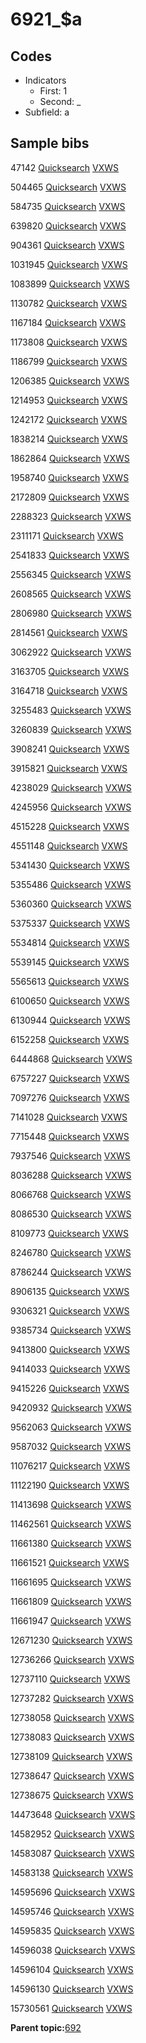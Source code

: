 # 6921\_$a

## Codes

-   Indicators
    -   First: 1
    -   Second: \_
-   Subfield: a

## Sample bibs

47142 [Quicksearch](https://search.library.yale.edu/catalog/47142) [VXWS](http://prodorbis.library.yale.edu:7014/vxws/GetHoldingsService?bibId=47142)

504465 [Quicksearch](https://search.library.yale.edu/catalog/504465) [VXWS](http://prodorbis.library.yale.edu:7014/vxws/GetHoldingsService?bibId=504465)

584735 [Quicksearch](https://search.library.yale.edu/catalog/584735) [VXWS](http://prodorbis.library.yale.edu:7014/vxws/GetHoldingsService?bibId=584735)

639820 [Quicksearch](https://search.library.yale.edu/catalog/639820) [VXWS](http://prodorbis.library.yale.edu:7014/vxws/GetHoldingsService?bibId=639820)

904361 [Quicksearch](https://search.library.yale.edu/catalog/904361) [VXWS](http://prodorbis.library.yale.edu:7014/vxws/GetHoldingsService?bibId=904361)

1031945 [Quicksearch](https://search.library.yale.edu/catalog/1031945) [VXWS](http://prodorbis.library.yale.edu:7014/vxws/GetHoldingsService?bibId=1031945)

1083899 [Quicksearch](https://search.library.yale.edu/catalog/1083899) [VXWS](http://prodorbis.library.yale.edu:7014/vxws/GetHoldingsService?bibId=1083899)

1130782 [Quicksearch](https://search.library.yale.edu/catalog/1130782) [VXWS](http://prodorbis.library.yale.edu:7014/vxws/GetHoldingsService?bibId=1130782)

1167184 [Quicksearch](https://search.library.yale.edu/catalog/1167184) [VXWS](http://prodorbis.library.yale.edu:7014/vxws/GetHoldingsService?bibId=1167184)

1173808 [Quicksearch](https://search.library.yale.edu/catalog/1173808) [VXWS](http://prodorbis.library.yale.edu:7014/vxws/GetHoldingsService?bibId=1173808)

1186799 [Quicksearch](https://search.library.yale.edu/catalog/1186799) [VXWS](http://prodorbis.library.yale.edu:7014/vxws/GetHoldingsService?bibId=1186799)

1206385 [Quicksearch](https://search.library.yale.edu/catalog/1206385) [VXWS](http://prodorbis.library.yale.edu:7014/vxws/GetHoldingsService?bibId=1206385)

1214953 [Quicksearch](https://search.library.yale.edu/catalog/1214953) [VXWS](http://prodorbis.library.yale.edu:7014/vxws/GetHoldingsService?bibId=1214953)

1242172 [Quicksearch](https://search.library.yale.edu/catalog/1242172) [VXWS](http://prodorbis.library.yale.edu:7014/vxws/GetHoldingsService?bibId=1242172)

1838214 [Quicksearch](https://search.library.yale.edu/catalog/1838214) [VXWS](http://prodorbis.library.yale.edu:7014/vxws/GetHoldingsService?bibId=1838214)

1862864 [Quicksearch](https://search.library.yale.edu/catalog/1862864) [VXWS](http://prodorbis.library.yale.edu:7014/vxws/GetHoldingsService?bibId=1862864)

1958740 [Quicksearch](https://search.library.yale.edu/catalog/1958740) [VXWS](http://prodorbis.library.yale.edu:7014/vxws/GetHoldingsService?bibId=1958740)

2172809 [Quicksearch](https://search.library.yale.edu/catalog/2172809) [VXWS](http://prodorbis.library.yale.edu:7014/vxws/GetHoldingsService?bibId=2172809)

2288323 [Quicksearch](https://search.library.yale.edu/catalog/2288323) [VXWS](http://prodorbis.library.yale.edu:7014/vxws/GetHoldingsService?bibId=2288323)

2311171 [Quicksearch](https://search.library.yale.edu/catalog/2311171) [VXWS](http://prodorbis.library.yale.edu:7014/vxws/GetHoldingsService?bibId=2311171)

2541833 [Quicksearch](https://search.library.yale.edu/catalog/2541833) [VXWS](http://prodorbis.library.yale.edu:7014/vxws/GetHoldingsService?bibId=2541833)

2556345 [Quicksearch](https://search.library.yale.edu/catalog/2556345) [VXWS](http://prodorbis.library.yale.edu:7014/vxws/GetHoldingsService?bibId=2556345)

2608565 [Quicksearch](https://search.library.yale.edu/catalog/2608565) [VXWS](http://prodorbis.library.yale.edu:7014/vxws/GetHoldingsService?bibId=2608565)

2806980 [Quicksearch](https://search.library.yale.edu/catalog/2806980) [VXWS](http://prodorbis.library.yale.edu:7014/vxws/GetHoldingsService?bibId=2806980)

2814561 [Quicksearch](https://search.library.yale.edu/catalog/2814561) [VXWS](http://prodorbis.library.yale.edu:7014/vxws/GetHoldingsService?bibId=2814561)

3062922 [Quicksearch](https://search.library.yale.edu/catalog/3062922) [VXWS](http://prodorbis.library.yale.edu:7014/vxws/GetHoldingsService?bibId=3062922)

3163705 [Quicksearch](https://search.library.yale.edu/catalog/3163705) [VXWS](http://prodorbis.library.yale.edu:7014/vxws/GetHoldingsService?bibId=3163705)

3164718 [Quicksearch](https://search.library.yale.edu/catalog/3164718) [VXWS](http://prodorbis.library.yale.edu:7014/vxws/GetHoldingsService?bibId=3164718)

3255483 [Quicksearch](https://search.library.yale.edu/catalog/3255483) [VXWS](http://prodorbis.library.yale.edu:7014/vxws/GetHoldingsService?bibId=3255483)

3260839 [Quicksearch](https://search.library.yale.edu/catalog/3260839) [VXWS](http://prodorbis.library.yale.edu:7014/vxws/GetHoldingsService?bibId=3260839)

3908241 [Quicksearch](https://search.library.yale.edu/catalog/3908241) [VXWS](http://prodorbis.library.yale.edu:7014/vxws/GetHoldingsService?bibId=3908241)

3915821 [Quicksearch](https://search.library.yale.edu/catalog/3915821) [VXWS](http://prodorbis.library.yale.edu:7014/vxws/GetHoldingsService?bibId=3915821)

4238029 [Quicksearch](https://search.library.yale.edu/catalog/4238029) [VXWS](http://prodorbis.library.yale.edu:7014/vxws/GetHoldingsService?bibId=4238029)

4245956 [Quicksearch](https://search.library.yale.edu/catalog/4245956) [VXWS](http://prodorbis.library.yale.edu:7014/vxws/GetHoldingsService?bibId=4245956)

4515228 [Quicksearch](https://search.library.yale.edu/catalog/4515228) [VXWS](http://prodorbis.library.yale.edu:7014/vxws/GetHoldingsService?bibId=4515228)

4551148 [Quicksearch](https://search.library.yale.edu/catalog/4551148) [VXWS](http://prodorbis.library.yale.edu:7014/vxws/GetHoldingsService?bibId=4551148)

5341430 [Quicksearch](https://search.library.yale.edu/catalog/5341430) [VXWS](http://prodorbis.library.yale.edu:7014/vxws/GetHoldingsService?bibId=5341430)

5355486 [Quicksearch](https://search.library.yale.edu/catalog/5355486) [VXWS](http://prodorbis.library.yale.edu:7014/vxws/GetHoldingsService?bibId=5355486)

5360360 [Quicksearch](https://search.library.yale.edu/catalog/5360360) [VXWS](http://prodorbis.library.yale.edu:7014/vxws/GetHoldingsService?bibId=5360360)

5375337 [Quicksearch](https://search.library.yale.edu/catalog/5375337) [VXWS](http://prodorbis.library.yale.edu:7014/vxws/GetHoldingsService?bibId=5375337)

5534814 [Quicksearch](https://search.library.yale.edu/catalog/5534814) [VXWS](http://prodorbis.library.yale.edu:7014/vxws/GetHoldingsService?bibId=5534814)

5539145 [Quicksearch](https://search.library.yale.edu/catalog/5539145) [VXWS](http://prodorbis.library.yale.edu:7014/vxws/GetHoldingsService?bibId=5539145)

5565613 [Quicksearch](https://search.library.yale.edu/catalog/5565613) [VXWS](http://prodorbis.library.yale.edu:7014/vxws/GetHoldingsService?bibId=5565613)

6100650 [Quicksearch](https://search.library.yale.edu/catalog/6100650) [VXWS](http://prodorbis.library.yale.edu:7014/vxws/GetHoldingsService?bibId=6100650)

6130944 [Quicksearch](https://search.library.yale.edu/catalog/6130944) [VXWS](http://prodorbis.library.yale.edu:7014/vxws/GetHoldingsService?bibId=6130944)

6152258 [Quicksearch](https://search.library.yale.edu/catalog/6152258) [VXWS](http://prodorbis.library.yale.edu:7014/vxws/GetHoldingsService?bibId=6152258)

6444868 [Quicksearch](https://search.library.yale.edu/catalog/6444868) [VXWS](http://prodorbis.library.yale.edu:7014/vxws/GetHoldingsService?bibId=6444868)

6757227 [Quicksearch](https://search.library.yale.edu/catalog/6757227) [VXWS](http://prodorbis.library.yale.edu:7014/vxws/GetHoldingsService?bibId=6757227)

7097276 [Quicksearch](https://search.library.yale.edu/catalog/7097276) [VXWS](http://prodorbis.library.yale.edu:7014/vxws/GetHoldingsService?bibId=7097276)

7141028 [Quicksearch](https://search.library.yale.edu/catalog/7141028) [VXWS](http://prodorbis.library.yale.edu:7014/vxws/GetHoldingsService?bibId=7141028)

7715448 [Quicksearch](https://search.library.yale.edu/catalog/7715448) [VXWS](http://prodorbis.library.yale.edu:7014/vxws/GetHoldingsService?bibId=7715448)

7937546 [Quicksearch](https://search.library.yale.edu/catalog/7937546) [VXWS](http://prodorbis.library.yale.edu:7014/vxws/GetHoldingsService?bibId=7937546)

8036288 [Quicksearch](https://search.library.yale.edu/catalog/8036288) [VXWS](http://prodorbis.library.yale.edu:7014/vxws/GetHoldingsService?bibId=8036288)

8066768 [Quicksearch](https://search.library.yale.edu/catalog/8066768) [VXWS](http://prodorbis.library.yale.edu:7014/vxws/GetHoldingsService?bibId=8066768)

8086530 [Quicksearch](https://search.library.yale.edu/catalog/8086530) [VXWS](http://prodorbis.library.yale.edu:7014/vxws/GetHoldingsService?bibId=8086530)

8109773 [Quicksearch](https://search.library.yale.edu/catalog/8109773) [VXWS](http://prodorbis.library.yale.edu:7014/vxws/GetHoldingsService?bibId=8109773)

8246780 [Quicksearch](https://search.library.yale.edu/catalog/8246780) [VXWS](http://prodorbis.library.yale.edu:7014/vxws/GetHoldingsService?bibId=8246780)

8786244 [Quicksearch](https://search.library.yale.edu/catalog/8786244) [VXWS](http://prodorbis.library.yale.edu:7014/vxws/GetHoldingsService?bibId=8786244)

8906135 [Quicksearch](https://search.library.yale.edu/catalog/8906135) [VXWS](http://prodorbis.library.yale.edu:7014/vxws/GetHoldingsService?bibId=8906135)

9306321 [Quicksearch](https://search.library.yale.edu/catalog/9306321) [VXWS](http://prodorbis.library.yale.edu:7014/vxws/GetHoldingsService?bibId=9306321)

9385734 [Quicksearch](https://search.library.yale.edu/catalog/9385734) [VXWS](http://prodorbis.library.yale.edu:7014/vxws/GetHoldingsService?bibId=9385734)

9413800 [Quicksearch](https://search.library.yale.edu/catalog/9413800) [VXWS](http://prodorbis.library.yale.edu:7014/vxws/GetHoldingsService?bibId=9413800)

9414033 [Quicksearch](https://search.library.yale.edu/catalog/9414033) [VXWS](http://prodorbis.library.yale.edu:7014/vxws/GetHoldingsService?bibId=9414033)

9415226 [Quicksearch](https://search.library.yale.edu/catalog/9415226) [VXWS](http://prodorbis.library.yale.edu:7014/vxws/GetHoldingsService?bibId=9415226)

9420932 [Quicksearch](https://search.library.yale.edu/catalog/9420932) [VXWS](http://prodorbis.library.yale.edu:7014/vxws/GetHoldingsService?bibId=9420932)

9562063 [Quicksearch](https://search.library.yale.edu/catalog/9562063) [VXWS](http://prodorbis.library.yale.edu:7014/vxws/GetHoldingsService?bibId=9562063)

9587032 [Quicksearch](https://search.library.yale.edu/catalog/9587032) [VXWS](http://prodorbis.library.yale.edu:7014/vxws/GetHoldingsService?bibId=9587032)

11076217 [Quicksearch](https://search.library.yale.edu/catalog/11076217) [VXWS](http://prodorbis.library.yale.edu:7014/vxws/GetHoldingsService?bibId=11076217)

11122190 [Quicksearch](https://search.library.yale.edu/catalog/11122190) [VXWS](http://prodorbis.library.yale.edu:7014/vxws/GetHoldingsService?bibId=11122190)

11413698 [Quicksearch](https://search.library.yale.edu/catalog/11413698) [VXWS](http://prodorbis.library.yale.edu:7014/vxws/GetHoldingsService?bibId=11413698)

11462561 [Quicksearch](https://search.library.yale.edu/catalog/11462561) [VXWS](http://prodorbis.library.yale.edu:7014/vxws/GetHoldingsService?bibId=11462561)

11661380 [Quicksearch](https://search.library.yale.edu/catalog/11661380) [VXWS](http://prodorbis.library.yale.edu:7014/vxws/GetHoldingsService?bibId=11661380)

11661521 [Quicksearch](https://search.library.yale.edu/catalog/11661521) [VXWS](http://prodorbis.library.yale.edu:7014/vxws/GetHoldingsService?bibId=11661521)

11661695 [Quicksearch](https://search.library.yale.edu/catalog/11661695) [VXWS](http://prodorbis.library.yale.edu:7014/vxws/GetHoldingsService?bibId=11661695)

11661809 [Quicksearch](https://search.library.yale.edu/catalog/11661809) [VXWS](http://prodorbis.library.yale.edu:7014/vxws/GetHoldingsService?bibId=11661809)

11661947 [Quicksearch](https://search.library.yale.edu/catalog/11661947) [VXWS](http://prodorbis.library.yale.edu:7014/vxws/GetHoldingsService?bibId=11661947)

12671230 [Quicksearch](https://search.library.yale.edu/catalog/12671230) [VXWS](http://prodorbis.library.yale.edu:7014/vxws/GetHoldingsService?bibId=12671230)

12736266 [Quicksearch](https://search.library.yale.edu/catalog/12736266) [VXWS](http://prodorbis.library.yale.edu:7014/vxws/GetHoldingsService?bibId=12736266)

12737110 [Quicksearch](https://search.library.yale.edu/catalog/12737110) [VXWS](http://prodorbis.library.yale.edu:7014/vxws/GetHoldingsService?bibId=12737110)

12737282 [Quicksearch](https://search.library.yale.edu/catalog/12737282) [VXWS](http://prodorbis.library.yale.edu:7014/vxws/GetHoldingsService?bibId=12737282)

12738058 [Quicksearch](https://search.library.yale.edu/catalog/12738058) [VXWS](http://prodorbis.library.yale.edu:7014/vxws/GetHoldingsService?bibId=12738058)

12738083 [Quicksearch](https://search.library.yale.edu/catalog/12738083) [VXWS](http://prodorbis.library.yale.edu:7014/vxws/GetHoldingsService?bibId=12738083)

12738109 [Quicksearch](https://search.library.yale.edu/catalog/12738109) [VXWS](http://prodorbis.library.yale.edu:7014/vxws/GetHoldingsService?bibId=12738109)

12738647 [Quicksearch](https://search.library.yale.edu/catalog/12738647) [VXWS](http://prodorbis.library.yale.edu:7014/vxws/GetHoldingsService?bibId=12738647)

12738675 [Quicksearch](https://search.library.yale.edu/catalog/12738675) [VXWS](http://prodorbis.library.yale.edu:7014/vxws/GetHoldingsService?bibId=12738675)

14473648 [Quicksearch](https://search.library.yale.edu/catalog/14473648) [VXWS](http://prodorbis.library.yale.edu:7014/vxws/GetHoldingsService?bibId=14473648)

14582952 [Quicksearch](https://search.library.yale.edu/catalog/14582952) [VXWS](http://prodorbis.library.yale.edu:7014/vxws/GetHoldingsService?bibId=14582952)

14583087 [Quicksearch](https://search.library.yale.edu/catalog/14583087) [VXWS](http://prodorbis.library.yale.edu:7014/vxws/GetHoldingsService?bibId=14583087)

14583138 [Quicksearch](https://search.library.yale.edu/catalog/14583138) [VXWS](http://prodorbis.library.yale.edu:7014/vxws/GetHoldingsService?bibId=14583138)

14595696 [Quicksearch](https://search.library.yale.edu/catalog/14595696) [VXWS](http://prodorbis.library.yale.edu:7014/vxws/GetHoldingsService?bibId=14595696)

14595746 [Quicksearch](https://search.library.yale.edu/catalog/14595746) [VXWS](http://prodorbis.library.yale.edu:7014/vxws/GetHoldingsService?bibId=14595746)

14595835 [Quicksearch](https://search.library.yale.edu/catalog/14595835) [VXWS](http://prodorbis.library.yale.edu:7014/vxws/GetHoldingsService?bibId=14595835)

14596038 [Quicksearch](https://search.library.yale.edu/catalog/14596038) [VXWS](http://prodorbis.library.yale.edu:7014/vxws/GetHoldingsService?bibId=14596038)

14596104 [Quicksearch](https://search.library.yale.edu/catalog/14596104) [VXWS](http://prodorbis.library.yale.edu:7014/vxws/GetHoldingsService?bibId=14596104)

14596130 [Quicksearch](https://search.library.yale.edu/catalog/14596130) [VXWS](http://prodorbis.library.yale.edu:7014/vxws/GetHoldingsService?bibId=14596130)

15730561 [Quicksearch](https://search.library.yale.edu/catalog/15730561) [VXWS](http://prodorbis.library.yale.edu:7014/vxws/GetHoldingsService?bibId=15730561)

**Parent topic:**[692](../../tags/692/692.md)

